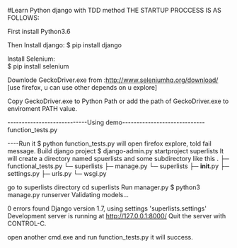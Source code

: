 #Learn Python django with TDD method
THE STARTUP PROCCESS IS AS FOLLOWS:

First install Python3.6

Then Install django: 
$ pip install django

Install Selenium:  
$ pip install selenium

Downlode GeckoDriver.exe from :http://www.seleniumhq.org/download/  [use firefox, u can use other depends on u explore]

Copy GeckoDriver.exe to Python Path  or add the path of GeckoDriver.exe to enviroment PATH value.

----------------------------Using demo-----------------------------
function_tests.py

----Run it 
$ python function_tests.py
will open firefox explore, told fail message.
Build django project
$ django-admin.py startproject superlists
It will create a directory named spuerlists and some subdirectory
like this 
.
├─ functional_tests.py
└─ superlists
    ├─ manage.py
    └─ superlists
        ├─ __init__.py
        ├─ settings.py
        ├─ urls.py
        └─ wsgi.py


go to superlists directory
cd superlists
Run manager.py
$ python3 manage.py runserver
Validating models...

0 errors found
Django version 1.7, using settings 'superlists.settings'
Development server is running at http://127.0.0.1:8000/
Quit the server with CONTROL-C.


open another cmd.exe and run function_tests.py it will success. 